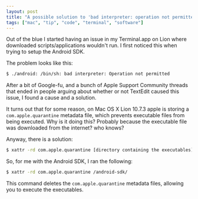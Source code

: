 ```yaml
---
layout: post
title: "A possible solution to 'bad interpreter: operation not permitted' error on Mac OS X Lion"
tags: ["mac", "tip", "code", "terminal", "software"]
---
```

Out of the blue I started having an issue in my Terminal.app on Lion where downloaded scripts/applications wouldn't run. I first noticed this when trying to setup the Android SDK.

<!-- more -->

The problem looks like this:

```bash
$ ./android: /bin/sh: bad interpreter: Operation not permitted
```

After a bit of Google-fu, and a bunch of Apple Support Community threads that ended in people arguing about whether or not TextEdit caused this issue, I found a cause and a solution.

It turns out that for some reason, on Mac OS X Lion 10.7.3 apple is storing a `com.apple.quarantine` metadata file, which prevents executable files from being executed. Why is it doing this? Probably because the executable file was downloaded from the internet? who knows?

Anyway, there is a solution:

```bash
$ xattr -rd com.apple.quarantine [directory containing the executables]
```

So, for me with the Android SDK, I ran the following:

```bash
$ xattr -rd com.apple.quarantine /android-sdk/
```

This command deletes the `com.apple.quarantine` metadata files, allowing you to execute the executables.
